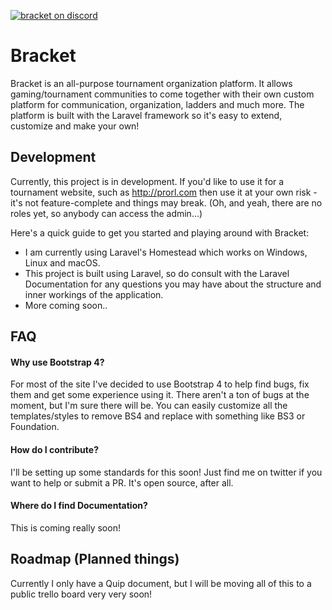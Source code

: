 [![bracket on discord](https://img.shields.io/badge/discord-bracket--on--discord-738bd7.svg?style=flat-square)](https://discord.gg/qQnBPDm)

# Bracket
Bracket is an all-purpose tournament organization platform. It allows gaming/tournament communities to come together with their own custom platform for communication, organization, ladders and much more. The platform is built with the Laravel framework so it's easy to extend, customize and make your own!

## Development
Currently, this project is in development. If you'd like to use it for a tournament website, such as http://prorl.com then use it at your own risk - it's not feature-complete and things may break. (Oh, and yeah, there are no roles yet, so anybody can access the admin...)

Here's a quick guide to get you started and playing around with Bracket:

- I am currently using Laravel's Homestead which works on Windows, Linux and macOS.
- This project is built using Laravel, so do consult with the Laravel Documentation for any questions you may have about the structure and inner workings of the application.
- More coming soon.. 

## FAQ
#### Why use Bootstrap 4?
For most of the site I've decided to use Bootstrap 4 to help find bugs, fix them and get some experience using it. There aren't a ton of bugs at the moment, but I'm sure there will be. You can easily customize all the templates/styles to remove BS4 and replace with something like BS3 or Foundation.
#### How do I contribute?
I'll be setting up some standards for this soon! Just find me on twitter if you want to help or submit a PR. It's open source, after all.
#### Where do I find Documentation?
This is coming really soon!

## Roadmap (Planned things)
Currently I only have a Quip document, but I will be moving all of this to a public trello board very very soon!
